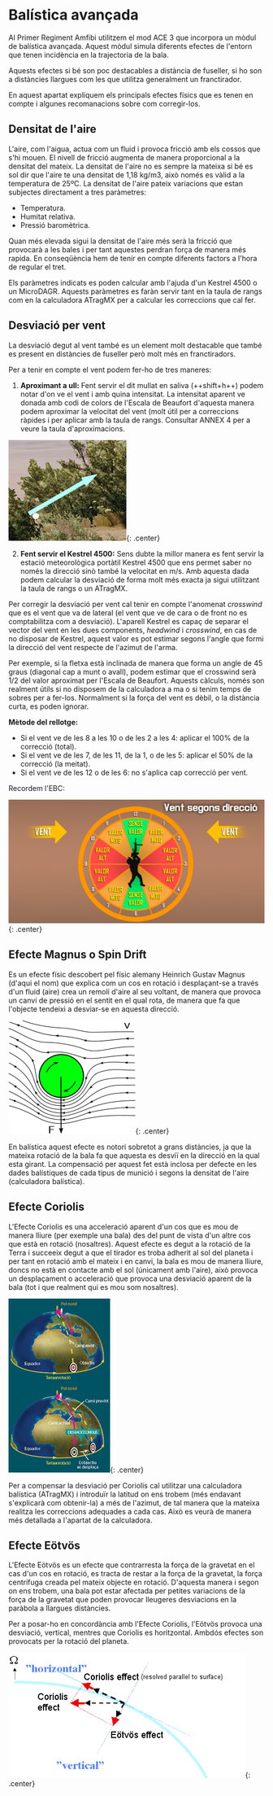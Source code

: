 # Balística avançada

Al Primer Regiment Amfibi utilitzem el mod ACE 3 que incorpora un mòdul de balística avançada. Aquest mòdul simula diferents efectes de l'entorn que tenen incidència en la trajectoria de la bala.

Aquests efectes si bé son poc destacables a distància de fuseller, si ho son a distàncies llargues com les que utilitza generalment un franctirador.

En aquest apartat expliquem els principals efectes físics que es tenen en compte i algunes recomanacions sobre com corregir-los.

## Densitat de l'aire

L'aire, com l'aigua, actua com un fluid i provoca fricció amb els cossos que s'hi mouen. El nivell de fricció augmenta de manera proporcional a la densitat del mateix. La densitat de l'aire no es sempre la mateixa si bé es sol dir que l'aire te una densitat de 1,18 kg/m3, això només es vàlid a la temperatura de 25ºC. La densitat de l'aire pateix variacions que estan subjectes directament a tres paràmetres:

- Temperatura.
- Humitat relativa.
- Pressió baromètrica.

Quan més elevada sigui la densitat de l'aire més serà la fricció que provocarà a les bales i per tant aquestes perdran força de manera més rapida. En conseqüència hem de tenir en compte diferents factors a l'hora de regular el tret. 

Els paràmetres indicats es poden calcular amb l'ajuda d'un Kestrel 4500 o un MicroDAGR. Aquests paràmetres es faràn servir tant en la taula de rangs com en la calculadora ATragMX per a calcular les correccions que cal fer.

## Desviació per vent

La desviació degut al vent també es un element molt destacable que també es present en distàncies de fuseller però molt més en franctiradors.

Per a tenir en compte el vent podem fer-ho de tres maneres:

   1. **Aproximant a ull:** Fent servir el dit mullat en saliva (++shift+h++) podem notar d'on ve el vent i amb quina intensitat. La intensitat aparent ve donada amb codi de colors de l'Escala de Beaufort d'aquesta manera podem aproximar la velocitat del vent (molt útil per a correccions ràpides i per aplicar amb la taula de rangs. Consultar ANNEX 4 per a veure la taula d'aproximacions.

![image](../_imatges/fletxavent.jpg){: .center}

  2. **Fent servir el Kestrel 4500:** Sens dubte la millor manera es fent servir la estació meteorològica portàtil Kestrel 4500 que ens permet saber no només la direcció sinò també la velocitat en m/s. Amb aquesta dada podem calcular la desviació de forma molt més exacta ja sigui utilitzant la taula de rangs o un ATragMX.


Per corregir la desviació per vent cal tenir en compte l'anomenat *crosswind* que es el vent que va de lateral (el vent que ve de cara o de front no es comptabilitza com a desviació). L'aparell Kestrel es capaç de separar el vector del vent en les dues components, *headwind* i *crosswind*, en cas de no disposar de Kestrel, aquest valor es pot estimar segons l'angle que formi la direcció del vent respecte de l'azimut de l'arma.

Per exemple, si la fletxa està inclinada de manera que forma un angle de 45 graus (diagonal cap a munt o avall), podem estimar que el crosswind serà 1/2 del valor aproximat per l'Escala de Beaufort. Aquests càlculs, només son realment útils si no disposem de la calculadora a ma o si tenim temps de sobres per a fer-los. Normalment si la força del vent es dèbil, o la distància curta, es poden ignorar.

**Mètode del rellotge:**

* Si el vent ve de les 8 a les 10 o de les 2 a les 4: aplicar el 100% de la correcció (total).
* Si el vent ve de les 7, de les 11, de la 1, o de les 5: aplicar el 50% de la correcció (la meitat).
* Si el vent ve de les 12 o de les 6: no s'aplica cap correcció per vent.

Recordem l'EBC:

![image](../_imatges/ebcclock.jpg){: .center}

## Efecte Magnus o Spin Drift

Es un efecte físic descobert pel físic alemany Heinrich Gustav Magnus (d'aqui el nom) que explica com un cos en rotació i desplaçant-se a través d'un fluid (aire) crea un remolí d'aire al seu voltant, de manera que provoca un canvi de pressió en el sentit en el qual rota, de manera que fa que l'objecte tendeixi a desviar-se en aquesta direcció.

![image](../_imatges/magnus.png){: .center}

En balística aquest efecte es notori sobretot a grans distàncies, ja que la mateixa rotació de la bala fa que aquesta es desviï en la direcció en la qual esta girant. La compensació per aquest fet està inclosa per defecte en les dades balístiques de cada tipus de munició i segons la densitat de l'aire (calculadora balística).

## Efecte Coriolis

L'Efecte Coriolis es una acceleració aparent d'un cos que es mou de manera lliure (per exemple una bala) des del punt de vista d'un altre cos que està en rotació (nosaltres). Aquest efecte es degut a la rotació de la Terra i succeeix degut a que el tirador es troba adherit al sol del planeta i per tant en rotació amb el mateix i en canvi, la bala es mou de manera lliure, doncs no està en contacte amb el sol (únicament amb l'aire), això provoca un desplaçament o acceleració que provoca una desviació aparent de la bala (tot i que realment qui es mou som nosaltres).

![image](../_imatges/coriolis.jpg){: .center}

Per a compensar la desviació per Coriolis cal utilitzar una calculadora balística (ATragMX) i introduïr la latitud on ens trobem (més endavant s'explicarà com obtenir-la) a més de l'azimut, de tal manera que la mateixa realitza les correccions adequades a cada cas. Això es veurà de manera més detallada a l'apartat de la calculadora.

## Efecte Eötvös

L'Efecte Eötvös es un efecte que contrarresta la força de la gravetat en el cas d'un cos en rotació, es tracta de restar a la força de la gravetat, la força centrífuga creada pel mateix objecte en rotació. D'aquesta manera i segon on ens trobem, una bala pot estar afectada per petites variacions de la força de la gravetat que poden provocar lleugeres desviacions en la paràbola a llargues distàncies.

Per a posar-ho en concordància amb l'Efecte Coriolis, l'Eötvös provoca una desviació, vertical, mentres que Coriolis es horitzontal. Ambdós efectes son provocats per la rotació del planeta.

![image](../_imatges/eotvos.png){: .center}
